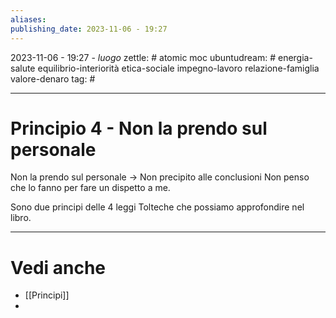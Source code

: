 ```yaml
---
aliases: 
publishing_date: 2023-11-06 - 19:27
---
```

2023-11-06 - 19:27 - *luogo*
zettle: # atomic moc
ubuntudream: # energia-salute equilibrio-interiorità etica-sociale impegno-lavoro relazione-famiglia valore-denaro 
tag: #

---
# Principio 4 - Non la prendo sul personale

Non la prendo sul personale → Non precipito alle conclusioni
Non penso che lo fanno per fare un dispetto a me.

Sono due principi delle 4 leggi Tolteche che possiamo approfondire nel libro.





---
# Vedi anche
- [[Principi]]
- 